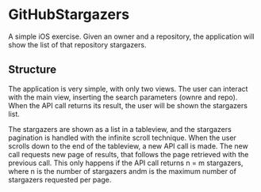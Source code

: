 # GitHubStargazers
A simple iOS exercise. Given an owner and a repository, the application will show the list of that repository stargazers.

## Structure
The application is very simple, with only two views. The user can interact with the main view, inserting the search parameters (ownre and repo).
When the API call returns its result, the user will be shown the stargazers list.

The stargazers are shown as a list in a tableview, and the stargazers pagination is handled with the infinite scroll technique.
When the user scrolls down to the end of the tableview, a new API call is made. The new call requests new page of results, that follows the page
retrieved with the previous call. This only happens if the API call returns n = m stargazers, where n is the number of stargazers andm is the
maximum number of stargazers requested per page.
